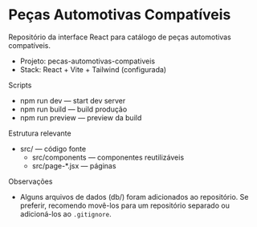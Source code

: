 # Peças Automotivas Compatíveis

Repositório da interface React para catálogo de peças automotivas compatíveis.

- Projeto: pecas-automotivas-compativeis
- Stack: React + Vite + Tailwind (configurada)

Scripts

- npm run dev — start dev server
- npm run build — build produção
- npm run preview — preview da build

Estrutura relevante

- src/ — código fonte
  - src/components — componentes reutilizáveis
  - src/page-*.jsx — páginas

Observações

- Alguns arquivos de dados (db/) foram adicionados ao repositório. Se preferir, recomendo movê-los para um repositório separado ou adicioná-los ao `.gitignore`.
